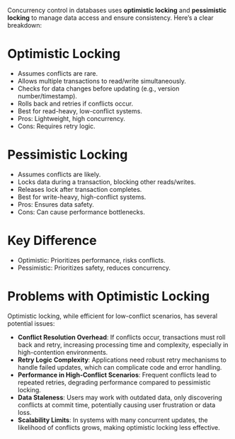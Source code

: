 Concurrency control in databases uses **optimistic locking** and **pessimistic locking** to manage data access and ensure consistency. Here’s a clear breakdown:
# Optimistic Locking
- Assumes conflicts are rare.
- Allows multiple transactions to read/write simultaneously.
- Checks for data changes before updating (e.g., version number/timestamp).
- Rolls back and retries if conflicts occur.
- Best for read-heavy, low-conflict systems.
- Pros: Lightweight, high concurrency.
- Cons: Requires retry logic.
# Pessimistic Locking
- Assumes conflicts are likely.
- Locks data during a transaction, blocking other reads/writes.
- Releases lock after transaction completes.
- Best for write-heavy, high-conflict systems.
- Pros: Ensures data safety.
- Cons: Can cause performance bottlenecks.
# Key Difference
- Optimistic: Prioritizes performance, risks conflicts.
- Pessimistic: Prioritizes safety, reduces concurrency.
# Problems with Optimistic Locking
Optimistic locking, while efficient for low-conflict scenarios, has several potential issues:
- **Conflict Resolution Overhead**: If conflicts occur, transactions must roll back and retry, increasing processing time and complexity, especially in high-contention environments.
- **Retry Logic Complexity**: Applications need robust retry mechanisms to handle failed updates, which can complicate code and error handling.
- **Performance in High-Conflict Scenarios**: Frequent conflicts lead to repeated retries, degrading performance compared to pessimistic locking.
- **Data Staleness**: Users may work with outdated data, only discovering conflicts at commit time, potentially causing user frustration or data loss.
- **Scalability Limits**: In systems with many concurrent updates, the likelihood of conflicts grows, making optimistic locking less effective.
